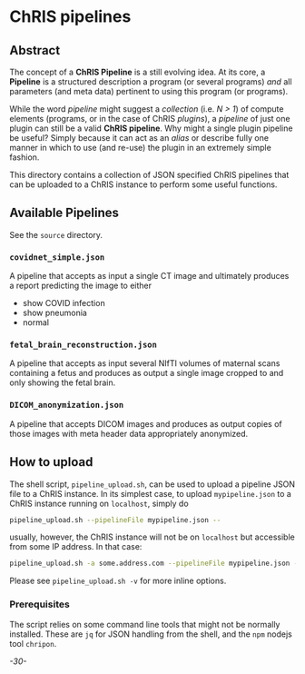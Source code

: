 # ChRIS pipelines

## Abstract

The concept of a **ChRIS Pipeline** is a still evolving idea. At its core, a **Pipeline** is a structured description a program (or several programs) _and_ all parameters (and meta data) pertinent to using this program (or programs). 

While the word *pipeline* might suggest a *collection* (i.e. _N > 1_) of compute elements (programs, or in the case of ChRIS _plugins_), a *pipeline* of just one plugin can still be a valid **ChRIS pipeline**. Why might a single plugin pipeline be useful? Simply because it can act as an _alias_ or describe fully one manner in which to use (and re-use) the plugin in an extremely simple fashion.

This directory contains a collection of JSON specified ChRIS pipelines that can be uploaded to a ChRIS instance to perform some useful functions.

## Available Pipelines

See the `source` directory.

### `covidnet_simple.json` 

A pipeline that accepts as input a single CT image and ultimately produces a report predicting the image to either

* show COVID infection
* show pneumonia
* normal

### `fetal_brain_reconstruction.json`

A pipeline that accepts as input several NIfTI volumes of maternal scans containing a fetus and produces as output a single image cropped to and only showing the fetal brain.

### `DICOM_anonymization.json`

A pipeline that accepts DICOM images and produces as output copies of those images with meta header data appropriately anonymized.

## How to upload

The shell script, `pipeline_upload.sh`, can be used to upload a pipeline JSON file to a ChRIS instance. In its simplest case, to upload `mypipeline.json` to a ChRIS instance running on `localhost`, simply do

```bash
pipeline_upload.sh --pipelineFile mypipeline.json --
```

usually, however, the ChRIS instance will not be on `localhost` but accessible from some IP address. In that case:

```bash
pipeline_upload.sh -a some.address.com --pipelineFile mypipeline.json --
```

Please see `pipeline_upload.sh -v` for more inline options.

### Prerequisites

The script relies on some command line tools that might not be normally installed. These are `jq` for JSON handling from the shell, and the `npm` nodejs tool `chripon`.



_-30-_

